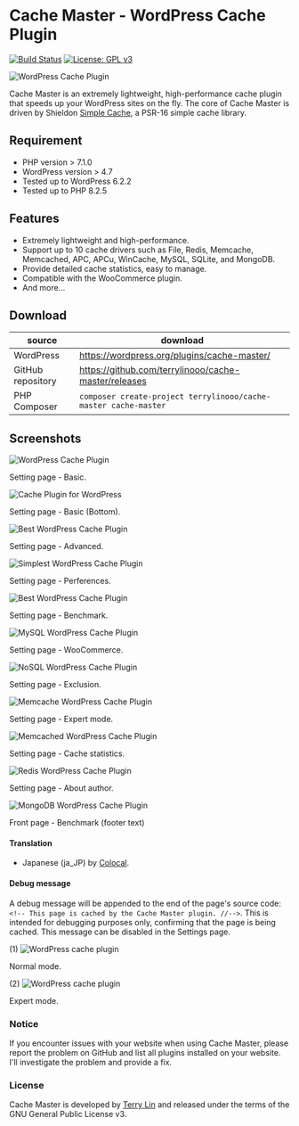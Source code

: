 # Cache Master - WordPress Cache Plugin

[![Build Status](https://travis-ci.org/terrylinooo/cache-master.svg?branch=master)](https://travis-ci.org/terrylinooo/cache-master) [![License: GPL v3](https://img.shields.io/badge/License-GPLv3-blue.svg)](https://www.gnu.org/licenses/gpl-3.0)

![WordPress Cache Plugin](./inc/assets/images/banner-772x250.png)

Cache Master is an extremely lightweight, high-performance cache plugin that speeds up your WordPress sites on the fly. The core of Cache Master is driven by Shieldon [Simple Cache](https://github.com/terrylinooo/simple-cache), a PSR-16 simple cache library.


## Requirement

* PHP version > 7.1.0
* WordPress version > 4.7
* Tested up to WordPress 6.2.2
* Tested up to PHP 8.2.5

## Features

* Extremely lightweight and high-performance.
* Support up to 10 cache drivers such as File, Redis, Memcache, Memcached, APC, APCu, WinCache, MySQL, SQLite, and MongoDB.
* Provide detailed cache statistics, easy to manage.
* Compatible with the WooCommerce plugin.
* And more...

## Download

| source | download | 
| --- | --- | 
| WordPress | https://wordpress.org/plugins/cache-master/ |
| GitHub repository | https://github.com/terrylinooo/cache-master/releases | 
| PHP Composer | `composer create-project terrylinooo/cache-master cache-master` |

## Screenshots

![WordPress Cache Plugin](./inc/assets/images/screenshots/screenshot-1.png)

Setting page - Basic.

![Cache Plugin for WordPress](./inc/assets/images/screenshots/screenshot-2.png)

Setting page - Basic (Bottom).

![Best WordPress Cache Plugin](./inc/assets/images/screenshots/screenshot-3.png)

Setting page - Advanced.

![Simplest WordPress Cache Plugin](./inc/assets/images/screenshots/screenshot-4.png)

Setting page - Perferences.

![Best WordPress Cache Plugin](./inc/assets/images/screenshots/screenshot-5.png)

Setting page - Benchmark.

![MySQL WordPress Cache Plugin](./inc/assets/images/screenshots/screenshot-6.png)

Setting page - WooCommerce.

![NoSQL WordPress Cache Plugin](./inc/assets/images/screenshots/screenshot-7.png)

Setting page - Exclusion.

![Memcache WordPress Cache Plugin](./inc/assets/images/screenshots/screenshot-8.png)

Setting page - Expert mode.

![Memcached WordPress Cache Plugin](./inc/assets/images/screenshots/screenshot-9.png)

Setting page - Cache statistics.

![Redis WordPress Cache Plugin](./inc/assets/images/screenshots/screenshot-10.png)

Setting page - About author.

![MongoDB WordPress Cache Plugin](./inc/assets/images/screenshots/screenshot-11.png)

Front page - Benchmark (footer text)

#### Translation

- Japanese (ja_JP) by [Colocal](https://colocal.com).

#### Debug message

A debug message will be appended to the end of the page's source code: `<!-- This page is cached by the Cache Master plugin. //-->`. This is intended for debugging purposes only, confirming that the page is being cached. This message can be disabled in the Settings page.

(1)
![WordPress cache plugin](./inc/assets/images/screenshots/screenshot-12.png)

Normal mode.

(2)
![WordPress cache plugin](./inc/assets/images/screenshots/screenshot-13.png)

Expert mode.

### Notice

If you encounter issues with your website when using Cache Master, please report the problem on GitHub and list all plugins installed on your website. I'll investigate the problem and provide a fix.

### License

Cache Master is developed by [Terry Lin](https://terryl.in) and released under the terms of the GNU General Public License v3.
